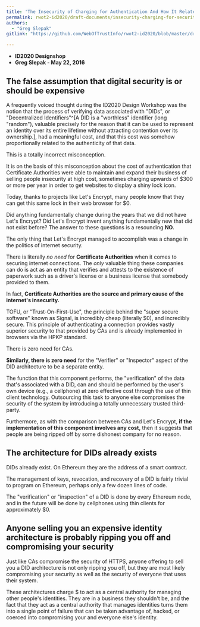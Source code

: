 ```yaml
---
title: 'The Insecurity of Charging for Authentication And How It Relates To Decentralized Identifiers" (DIDs)'
permalink: rwot2-id2020/draft-documents/insecurity-charging-for-security-and-decentralized-identifiers/
authors:
  - "Greg Slepak"
gitlink: "https://github.com/WebOfTrustInfo/rwot2-id2020/blob/master/draft-documents/the-insecurity-of-charging-for-security-and-how-it-relates-to-decentralized-identifiers.md"

---
```


* **ID2020 Designshop**
* **Greg Slepak - May 22, 2016**

## The false assumption that digital security is or should be expensive

A frequently voiced thought during the ID2020 Design Workshop  was the notion that the process of verifying data associated with "DIDs", or "Decentralized Identifiers"^[A DID is a "worthless" identifier (long "random"), valuable precisely for the reason that it can be used to represent an identity over its entire lifetime without attracting contention over its ownership.], had a meaningful cost, and that this cost was somehow proportionally related to the authenticity of that data.

This is a totally incorrect misconception.

It is on the basis of this misconception about the cost of authentication that Certificate Authorities were able to maintain and expand their business of selling people insecurity at high cost, sometimes charging upwards of $300 or more per year in order to get websites to display a shiny lock icon.

Today, thanks to projects like Let's Encrypt, many people know that they can get this same lock in their web browser for $0.

Did anything fundamentally change during the years that we did not have Let's Encrypt? Did Let's Encrypt invent anything fundamentally new that did not exist before? The answer to these questions is a resounding __NO.__

The only thing that Let's Encrypt managed to accomplish was a change in the politics of internet security.

There is literally _no need_ for __Certificate Authorities__ when it comes to securing internet connections. The _only_ valuable thing these companies can do is act as an entity that verifies and attests to the existence of paperwork such as a driver's license or a business license that somebody provided to them.

In fact, __Certificate Authorities are the source and primary cause of the internet's insecurity.__

TOFU, or "Trust-On-First-Use", the principle behind the "super secure software" known as Signal, is incredibly cheap (literally $0), and incredibly secure. This principle of authenticating a connection provides vastly superior security to that provided by CAs and is already implemented in browsers via the HPKP standard.

There is zero need for CAs.

__Similarly, there is zero need__ for the "Verifier" or "Inspector" aspect of the DID architecture to be a separate entity.

The function that this component performs, the "verification" of the data that's associated with a DID, can and should be performed by the user's own device (e.g., a cellphone) at zero effective cost through the use of thin client technology. Outsourcing this task to anyone else compromises the security of the system by introducing a totally unnecessary trusted third-party.

Furthermore, as with the comparison between CAs and Let's Encrypt, __if the implementation of this component involves any cost,__ then it suggests that people are being ripped off by some dishonest company for no reason.

## The architecture for DIDs already exists

DIDs already exist. On Ethereum they are the address of a smart contract.

The management of keys, revocation, and recovery of a DID is fairly trivial to program on Ethereum, perhaps only a few dozen lines of code.

The "verification" or "inspection" of a DID is done by every Ethereum node, and in the future will be done by cellphones using thin clients for approximately $0.

## Anyone selling you an expensive identity architecture is probably ripping you off and compromising your security

Just like CAs compromise the security of HTTPS, anyone offering to sell you a DID architecture is not only ripping you off, but they are most likely compromising your security as well as the security of everyone that uses their system.

These architectures charge $ to act as a central authority for managing other people's identities. They are in a business they shouldn't be, and the fact that they act as a central authority that manages identities turns them into a single point of failure that can be taken advantage of, hacked, or coerced into compromising your and everyone else's identity.
